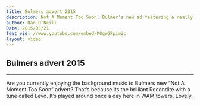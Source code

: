 ```yaml
---
title: Bulmers advert 2015
description: Not A Moment Too Soon. Bulmer's new ad featuring a really great song from Recondite
author: Dan O’Neill
Date: 2015/05/21
feat_vid: //www.youtube.com/embed/K0qwGPpimic
layout: video
---
```



## Bulmers advert 2015

***

Are you currently enjoying the background music to Bulmers new “Not A Moment Too Soon” advert? That’s because its the brilliant Recondite with a tune called Levo. It’s played around once a day here in WAM towers. Lovely.